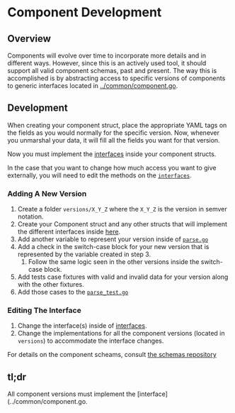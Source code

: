 # Component Development

## Overview
Components will evolve over time to incorporate more details and in different ways.
However, since this is an actively used tool, it should support all valid component schemas, past and present.
The way this is accomplished is by abstracting access to specific versions of components to generic interfaces located in [../common/component.go](../common/component.go).

## Development
When creating your component struct, place the appropriate YAML tags on the fields as you would normally for the specific version.
Now, whenever you unmarshal your data, it will fill all the fields you want for that version.

Now you must implement the [interfaces](../common/component.go) inside your component structs.

In the case that you want to change how much access you want to give externally, you will need to edit the methods on the [`interfaces`](../common/component.go).

### Adding A New Version

1. Create a folder `versions/X_Y_Z` where the `X_Y_Z` is the version in semver notation.
1. Create your Component struct and any other structs that will implement the different interfaces inside [here](../common/component.go).
1. Add another variable to represent your version inside of [`parse.go`](parse.go)
1. Add a check in the switch-case block for your new version that is represented by the variable created in step 3.
    1. Follow the same logic seen in the other versions inside the switch-case block.
1. Add tests case fixtures with valid and invalid data for your version along with the other fixtures.
1. Add those cases to the [`parse_test.go`](parse_test.go)


### Editing The Interface

1. Change the interface(s) inside of [interfaces](../common/component.go).
1. Change the implementations for all the component versions (located in `versions`) to accommodate the interface changes.

For details on the component scheams, consult [the schemas repository](https://github.com/opencontrol/schemas)

## tl;dr
All component versions must implement the [interface](../common/component.go.

